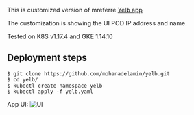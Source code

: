 This is customized version of mreferre [Yelb app](https://github.com/mreferre/yelb)

The customization is showing the UI POD IP address and name.

Tested on K8S v1.17.4 and GKE 1.14.10

## Deployment steps

```
$ git clone https://github.com/mohanadelamin/yelb.git
$ cd yelb/
$ kubectl create namespace yelb
$ kubectl apply -f yelb.yaml
```

App UI:
![UI](https://raw.githubusercontent.com/mohanadelamin/yelb/master/yelb-ui.png)
